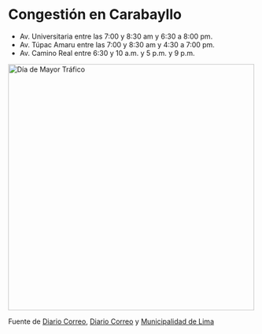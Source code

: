 # Congestión en Carabayllo 
* Av. Universitaria entre las 7:00 y 8:30 am y 6:30 a 8:00 pm.
* Av. Túpac Amaru entre las 7:00 y 8:30 am y  4:30 a 7:00 pm.
* Av. Camino Real entre 6:30 y 10 a.m. y 5 p.m. y 9 p.m. 
<img src="https://elcomercio.pe/resizer/Ls--BGhiDMU785ONbCjIjdEqKXw=/620x0/smart/filters:format(jpeg):quality(75)/arc-anglerfish-arc2-prod-elcomercio.s3.amazonaws.com/public/6LXI2Q6ZOBEG5HKK4MD3S4AVQI.jpg" alt="Día de Mayor Tráfico" style="height: 500; width:500px;"/>

Fuente de [Diario Correo](https://diariocorreo.pe/edicion/lima/conoce-que-punto-de-lima-presentan-mayor-congestion-vehicular-838874/#:~:text=-%20“Hora%20punta”%20en%20Lima.&text=El%20horario%20de%20mayor%20tráfico,30%20a%208%3A00%20pm.), [Diario Correo](https://elcomercio.pe/lima/transporte/dia-semana-trafico-vehicular-lima-notepases-noticia-613044-noticia/) y [Municipalidad de Lima](https://www.munlima.gob.pe/2019/09/09/transporte-de-carga-horarios-y-vias-de-circulacion/)
